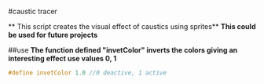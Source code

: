 #caustic tracer

** This script creates the visual effect of caustics using sprites**
**This could be used for future projects**

##use
**The function defined "invetColor" inverts the colors giving an interesting effect
use values ​​0, 1**

```c++
#define invetColor 1.0 //0 deactive, 1 active
